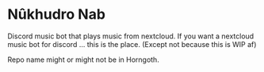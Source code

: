 # Nûkhudro Nab

Discord music bot that plays music from nextcloud. If you want a nextcloud music bot for discord ... this is the place. (Except not because this is WIP af)

Repo name might or might not be in Horngoth.

